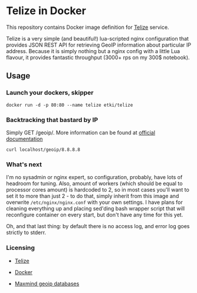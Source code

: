 # Telize in Docker

This repository contains Docker image definition for [Telize][] service.

Telize is a very simple (and beautiful!) lua-scripted nginx configuration that
provides JSON REST API for retrieving GeoIP information about particular IP
address. Because it is simply nothing but a nginx config with a little Lua
flavour, it provides fantastic throughput (3000+ rps on my 300$ notebook).

## Usage

### Launch your dockers, skipper

    docker run -d -p 80:80 --name telize etki/telize
    
### Backtracking that bastard by IP

Simply GET <telize-host>/geoip/<ip>. More information can be found at
[official documentation][telize]

    curl localhost/geoip/8.8.8.8

### What's next

I'm no sysadmin or nginx expert, so configuration, probably, have lots of
headroom for tuning. Also, amount of workers (which should be equal to processor
cores amount) is hardcoded to 2, so in most cases you'll want to set it to more
than just 2 - to do that, simply inherit from this image and overwrite
`/etc/nginx/nginx.conf` with your own settings. I have plans for cleaning
everything up and placing sed'ding bash wrapper script that will reconfigure
container on every start, but don't have any time for this yet.

Oh, and that last thing: by default there is no access log, and error log goes
strictly to stderr.

### Licensing

- [Telize][telize-license]
- [Docker][docker-license]
- [Maxmind geoip databases][maxmind-license]

  [telize]: http://www.telize.com/
  [telize-license]: https://github.com/fcambus/telize/blob/master/LICENSE
  [docker-license]: https://github.com/docker/docker/blob/master/LICENSE
  [maxmind-license]: http://dev.maxmind.com/geoip/legacy/geolite/#License
